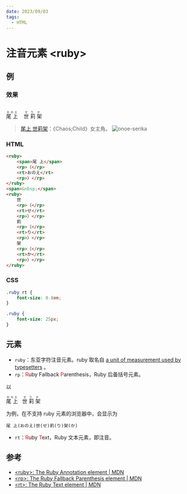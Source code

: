 ```yaml
---
date: 2023/09/03
tags: 
  - HTML
---
```


# 注音元素 &lt;ruby&gt;

## 例

### 效果

<br>

<ruby>
    <span>尾 上</span>
    <rp>(</rp>
    <rt>おのえ</rt>
    <rp>)</rp>
</ruby>
<span>&nbsp;&nbsp;</span>
<ruby>
    世
    <rp>(</rp>
    <rt>せ</rt>
    <rp>)</rp>
    莉
    <rp>(</rp>
    <rt>り</rt>
    <rp>)</rp>
    架
    <rp>(</rp>
    <rt>か</rt>
    <rp>)</rp>
</ruby>

> [尾上 世莉架](https://zh.moegirl.org.cn/%E5%B0%BE%E4%B8%8A%E4%B8%96%E8%8E%89%E6%9E%B6)：《Chaos;Child》女主角。
> ![onoe-serika](https://cdn.jsdelivr.net/gh/tangjan/imgBed/notes/2023/09/03/html-ruby/chara_serika.png)

### HTML

```html
<ruby>
    <span>尾 上</span>
    <rp>（</rp>
    <rt>おのえ</rt>
    <rp>）</rp>
</ruby>
<span>&nbsp;</span>
<ruby>
    世
    <rp>（</rp>
    <rt>せ</rt>
    <rp>）</rp>
    莉
    <rp>（</rp>
    <rt>り</rt>
    <rp>）</rp>
    架
    <rp>（</rp>
    <rt>か</rt>
    <rp>）</rp>
</ruby>
```

### CSS

```css
.ruby rt {
    font-size: 0.8em;
}

.ruby {
    font-size: 25px;
}
```

## 元素

- `ruby`：东亚字符注音元素。ruby 取名自 [a unit of measurement used by typesetters](https://en.wikipedia.org/wiki/Agate_(typography)) 。
- `rp`：<span style="color:red">R</span>uby Fallback <span style="color:red">P</span>arenthesis，Ruby 后备括号元素。

以

<ruby>
    <span>尾 上</span>
    <rp>（</rp>
    <rt>おのえ</rt>
    <rp>）</rp>
</ruby>
<span>&nbsp;</span>
<ruby>
    世
    <rp>（</rp>
    <rt>せ</rt>
    <rp>）</rp>
    莉
    <rp>（</rp>
    <rt>り</rt>
    <rp>）</rp>
    架
    <rp>（</rp>
    <rt>か</rt>
    <rp>）</rp>
</ruby>

为例，在不支持 ruby 元素的浏览器中，会显示为

```
尾 上(おのえ)世(せ)莉(り)架(か)
```

- `rt`：<span style="color:red">R</span>uby <span style="color:red">T</span>ext，Ruby 文本元素，即注音。

## 参考

- [&lt;ruby&gt;: The Ruby Annotation element | MDN](https://developer.mozilla.org/en-US/docs/Web/HTML/Element/ruby)
- [&lt;rp&gt;: The Ruby Fallback Parenthesis element | MDN](https://developer.mozilla.org/en-US/docs/Web/HTML/Element/rp)
- [&lt;rt&gt;: The Ruby Text element | MDN](https://developer.mozilla.org/en-US/docs/Web/HTML/Element/rt)
